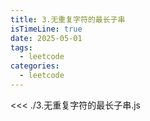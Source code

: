 ```yaml
---
title: 3.无重复字符的最长子串
isTimeLine: true
date: 2025-05-01
tags:
  - leetcode
categories:
  - leetcode
---
```


<<< ./3.无重复字符的最长子串.js
